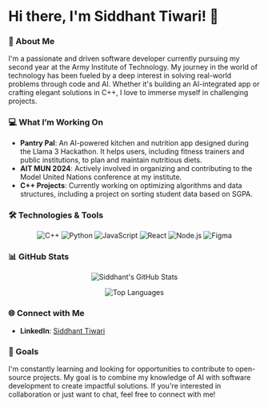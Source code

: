 # Hi there, I'm Siddhant Tiwari! 👋

### 🌟 About Me

I'm a passionate and driven software developer currently pursuing my second year at the Army Institute of Technology. My journey in the world of technology has been fueled by a deep interest in solving real-world problems through code and AI. Whether it's building an AI-integrated app or crafting elegant solutions in C++, I love to immerse myself in challenging projects.

### 💻 What I’m Working On

- **Pantry Pal**: An AI-powered kitchen and nutrition app designed during the Llama 3 Hackathon. It helps users, including fitness trainers and public institutions, to plan and maintain nutritious diets.
- **AIT MUN 2024**: Actively involved in organizing and contributing to the Model United Nations conference at my institute.
- **C++ Projects**: Currently working on optimizing algorithms and data structures, including a project on sorting student data based on SGPA.

### 🛠️ Technologies & Tools

<p align="center">
  <img src="https://img.shields.io/badge/C++-00599C?style=for-the-badge&logo=cplusplus&logoColor=white" alt="C++"/>
  <img src="https://img.shields.io/badge/Python-3776AB?style=for-the-badge&logo=python&logoColor=white" alt="Python"/>
  <img src="https://img.shields.io/badge/JavaScript-F7DF1E?style=for-the-badge&logo=javascript&logoColor=black" alt="JavaScript"/>
  <img src="https://img.shields.io/badge/React-61DAFB?style=for-the-badge&logo=react&logoColor=black" alt="React"/>
  <img src="https://img.shields.io/badge/Node.js-339933?style=for-the-badge&logo=nodedotjs&logoColor=white" alt="Node.js"/>
  <img src="https://img.shields.io/badge/Figma-F24E1E?style=for-the-badge&logo=figma&logoColor=white" alt="Figma"/>
</p>

### 📊 GitHub Stats

<p align="center">
  <img src="https://github-readme-stats.vercel.app/api?username=siddhu828&show_icons=true&theme=radical" alt="Siddhant's GitHub Stats" />
</p>

<p align="center">
  <img src="https://github-readme-stats.vercel.app/api/top-langs/?username=siddhu828&layout=compact&theme=radical" alt="Top Languages" />
</p>

### 🌐 Connect with Me

- **LinkedIn**: [Siddhant Tiwari](https://www.linkedin.com/in/siddhant-tiwari-89522b277/)

### 🎯 Goals

I'm constantly learning and looking for opportunities to contribute to open-source projects. My goal is to combine my knowledge of AI with software development to create impactful solutions. If you're interested in collaboration or just want to chat, feel free to connect with me!
